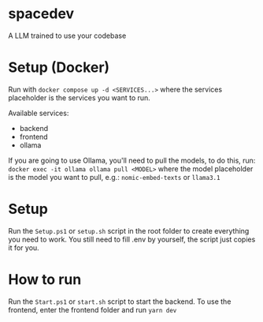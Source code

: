 # spacedev
A LLM trained to use your codebase


# Setup (Docker)

Run with `docker compose up -d <SERVICES...>` where the services placeholder is the services you want to run.

Available services:
- backend
- frontend
- ollama

If you are going to use Ollama, you'll need to pull the models, to do this, run: `docker exec -it ollama ollama pull <MODEL>` where the model placeholder is the model you want to pull, e.g.: `nomic-embed-texts` or `llama3.1`


# Setup

Run the `Setup.ps1` or `setup.sh` script in the root folder to create everything you need to work. You still need to fill .env by yourself, the script just copies it for you.


# How to run

Run the `Start.ps1` or `start.sh` script to start the backend. To use the frontend, enter the frontend folder and run `yarn dev`
